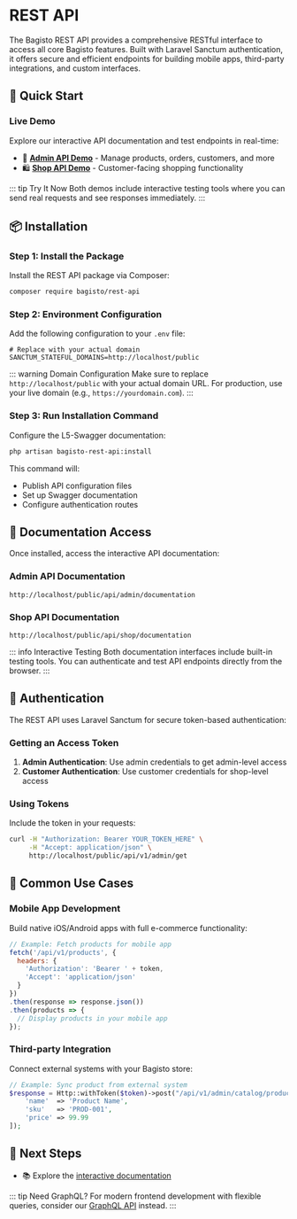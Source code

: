 # REST API

The Bagisto REST API provides a comprehensive RESTful interface to access all core Bagisto features. Built with Laravel Sanctum authentication, it offers secure and efficient endpoints for building mobile apps, third-party integrations, and custom interfaces.

## 🚀 Quick Start

### Live Demo

Explore our interactive API documentation and test endpoints in real-time:

- 🔧 [**Admin API Demo**](https://demo.bagisto.com/bagisto-api-demo-common/api/admin/documentation#/) - Manage products, orders, customers, and more
- 🛍️ [**Shop API Demo**](https://demo.bagisto.com/bagisto-api-demo-common/api/shop/documentation#/) - Customer-facing shopping functionality

::: tip Try It Now
Both demos include interactive testing tools where you can send real requests and see responses immediately.
:::

## 📦 Installation

### Step 1: Install the Package

Install the REST API package via Composer:

```bash
composer require bagisto/rest-api
```

### Step 2: Environment Configuration

Add the following configuration to your `.env` file:

```properties
# Replace with your actual domain
SANCTUM_STATEFUL_DOMAINS=http://localhost/public
```

::: warning Domain Configuration
Make sure to replace `http://localhost/public` with your actual domain URL. For production, use your live domain (e.g., `https://yourdomain.com`).
:::

### Step 3: Run Installation Command

Configure the L5-Swagger documentation:

```bash
php artisan bagisto-rest-api:install
```

This command will:
- Publish API configuration files
- Set up Swagger documentation
- Configure authentication routes

## 📖 Documentation Access

Once installed, access the interactive API documentation:

### Admin API Documentation
```
http://localhost/public/api/admin/documentation
```

### Shop API Documentation  
```
http://localhost/public/api/shop/documentation
```

::: info Interactive Testing
Both documentation interfaces include built-in testing tools. You can authenticate and test API endpoints directly from the browser.
:::

## 🔐 Authentication

The REST API uses Laravel Sanctum for secure token-based authentication:

### Getting an Access Token

1. **Admin Authentication**: Use admin credentials to get admin-level access
2. **Customer Authentication**: Use customer credentials for shop-level access

### Using Tokens

Include the token in your requests:

```bash
curl -H "Authorization: Bearer YOUR_TOKEN_HERE" \
     -H "Accept: application/json" \
     http://localhost/public/api/v1/admin/get
```

## 🎯 Common Use Cases

### Mobile App Development
Build native iOS/Android apps with full e-commerce functionality:

```javascript
// Example: Fetch products for mobile app
fetch('/api/v1/products', {
  headers: {
    'Authorization': 'Bearer ' + token,
    'Accept': 'application/json'
  }
})
.then(response => response.json())
.then(products => {
  // Display products in your mobile app
});
```

### Third-party Integration
Connect external systems with your Bagisto store:

```php
// Example: Sync product from external system
$response = Http::withToken($token)->post("/api/v1/admin/catalog/products/{$productId}", [
    'name'  => 'Product Name',
    'sku'   => 'PROD-001',
    'price' => 99.99
]);
```

## 🔗 Next Steps

- 📚 Explore the [interactive documentation](https://demo.bagisto.com/bagisto-api-demo-common/api/admin/documentation#/)

::: tip Need GraphQL?
For modern frontend development with flexible queries, consider our [GraphQL API](./graphql-api) instead.
:::
